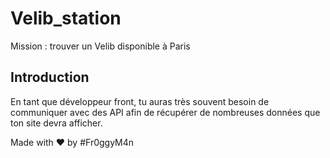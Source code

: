 # Velib_station
Mission : trouver un Velib disponible à Paris

## Introduction
En tant que développeur front, tu auras très souvent besoin de communiquer avec des API afin de récupérer de nombreuses données que ton site devra afficher.

Made with ❤️ by #Fr0ggyM4n